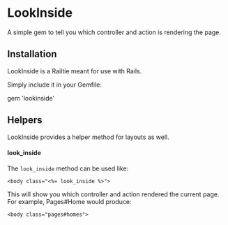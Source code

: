 LookInside
======

A simple gem to tell you which controller and action is rendering the page.

Installation
------------------------

LookInside is a Railtie meant for use with Rails.

Simply include it in your Gemfile:

  gem 'lookinside'

Helpers
-------

LookInside provides a helper method for layouts as well.

#### look_inside

The `look_inside` method can be used like:

    <body class="<%= look_inside %>">

This will show you which controller and action rendered the current page. For example, Pages#Home would produce:

    <body class="pages#homes">
